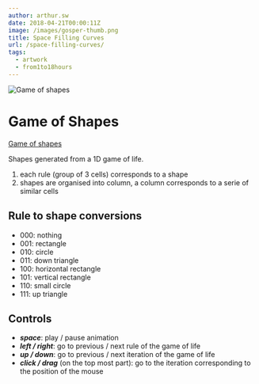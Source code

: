 ```yaml
---
author: arthur.sw
date: 2018-04-21T00:00:11Z
image: /images/gosper-thumb.png
title: Space Filling Curves
url: /space-filling-curves/
tags:
  - artwork
  - from1to18hours
---
```


![Game of shapes](/images/game-of-shapes.png)

# Game of Shapes

[Game of shapes](https://arthursw.github.io/game-of-shapes/)

Shapes generated from a 1D game of life.

1) each rule (group of 3 cells) corresponds to a shape 
2) shapes are organised into column, a column corresponds to a serie of similar cells

## Rule to shape conversions

 - 000: nothing
 - 001: rectangle
 - 010: circle
 - 011: down triangle
 - 100: horizontal rectangle
 - 101: vertical rectangle
 - 110: small circle
 - 111: up triangle

## Controls

 - ***space***: play / pause animation
 - ***left / right***: go to previous / next rule of the game of life
 - ***up / down***: go to previous / next iteration of the game of life
 - ***click / drag*** (on the top most part): go to the iteration corresponding to the position of the mouse
